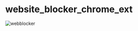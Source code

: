 # website_blocker_chrome_ext
![webblocker](https://github.com/softlabxsanjeev1/website_blocker_chrome_ext/assets/109661686/03ac3ee0-1b9e-403b-95b6-c319d4874689)
